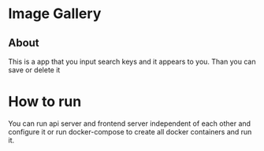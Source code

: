 # Image Gallery

## About

This is a app that you input search keys and it appears to you. Than you can save or delete it

# How to run

You can run api server and frontend server independent of each other and configure it or run docker-compose to create all docker containers and run it.
